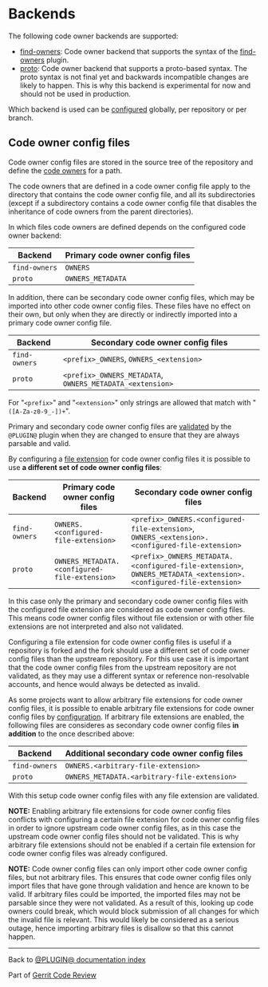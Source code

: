 # Backends

The following code owner backends are supported:

* [find-owners](backend-find-owners.html):
  Code owner backend that supports the syntax of the
  [find-owners](https://gerrit-review.googlesource.com/admin/repos/plugins/find-owners)
  plugin.
* [proto](backend-proto.html):
  Code owner backend that supports a proto-based syntax. The proto syntax is not
  final yet and backwards incompatible changes are likely to happen. This is why
  this backend is experimental for now and should not be used in production.

Which backend is used can be
[configured](setup-guide.html#configureCodeOwnersBackend) globally, per
repository or per branch.

## <a id="codeOwnerConfigFiles">Code owner config files

Code owner config files are stored in the source tree of the repository and
define the [code owners](user-guide.html#codeOwners) for a path.

The code owners that are defined in a code owner config file apply to the
directory that contains the code owner config file, and all its subdirectories
(except if a subdirectory contains a code owner config file that disables the
inheritance of code owners from the parent directories).

In which files code owners are defined depends on the configured code owner
backend:

| Backend       | Primary code owner config files |
| ------------- | ------------------------------- |
| `find-owners` | `OWNERS`                        |
| `proto`       | `OWNERS_METADATA`               |

In addition, there can be secondary code owner config files, which may be
imported into other code owner config files. These files have no effect on their
own, but only when they are directly or indirectly imported into a primary code
owner config file.

| Backend       | Secondary code owner config files                         |
| ------------- | --------------------------------------------------------- |
| `find-owners` | `<prefix>_OWNERS`, `OWNERS_<extension>`                   |
| `proto`       | `<prefix>_OWNERS_METADATA`, `OWNERS_METADATA_<extension>` |

For "`<prefix>`" and "`<extension>`" only strings are allowed that match with
"`([A-Za-z0-9_-])+`".

Primary and secondary code owner config files are [validated](validation.html)
by the `@PLUGIN@` plugin when they are changed to ensure that they are always
parsable and valid.

By configuring a [file extension](config.html#codeOwnersFileExtension) for code
owner config files it is possible to use **a different set of code owner config
files**:

| Backend       | Primary code owner config files | Secondary code owner config files |
| ------------- | ------------------------------- | --------------------------------- |
| `find-owners` | `OWNERS.<configured-file-extension>` | `<prefix>_OWNERS.<configured-file-extension>`, `OWNERS_<extension>.<configured-file-extension>` |
| `proto`       | `OWNERS_METADATA.<configured-file-extension>` | `<prefix>_OWNERS_METADATA.<configured-file-extension>`, `OWNERS_METADATA_<extension>.<configured-file-extension>` |

In this case only the primary and secondary code owner config files with the
configured file extension are considered as code owner config files. This means
code owner config files without file extension or with other file extensions are
not interpreted and also not validated.

Configuring a file extension for code owner config files is useful if a
repository is forked and the fork should use a different set of code owner
config files than the upstream repository. For this use case it is important
that the code owner config files from the upstream repository are not validated,
as they may use a different syntax or reference non-resolvable accounts, and
hence would always be detected as invalid.

As some projects want to allow arbitrary file extensions for code owner config
files, it is possible to enable arbitrary file extensions for code owner config
files by [configuration](config.html#codeOwnersEnableCodeOwnerConfigFilesWithFileExtensions).
If arbitrary file extensions are enabled, the following files are consideres as
secondary code owner config files **in addition** to the once described above:

| Backend       | Additional secondary code owner config files              |
| ------------- | --------------------------------------------------------- |
| `find-owners` | `OWNERS.<arbitrary-file-extension>`                       |
| `proto`       | `OWNERS_METADATA.<arbitrary-file-extension>`              |

With this setup code owner config files with any file extension are validated.

**NOTE:** Enabling arbitrary file extensions for code owner config files
conflicts with configuring a certain file extension for code owner config files
in order to ignore upstream code owner config files, as in this case the
upstream code owner config files should not be validated. This is why arbitrary
file extensions should not be enabled if a certain file extension for code owner
config files was already configured.

**NOTE:** Code owner config files can only import other code owner config files,
but not arbitrary files. This ensures that code owner config files only import
files that have gone through validation and hence are known to be valid. If
arbitrary files could be imported, the imported files may not be parsable since
they were not validated. As a result of this, looking up code owners could
break, which would block submission of all changes for which the invalid file is
relevant. This would likely be considered as a serious outage, hence importing
arbitrary files is disallow so that this cannot happen.

---

Back to [@PLUGIN@ documentation index](index.html)

Part of [Gerrit Code Review](../../../Documentation/index.html)
